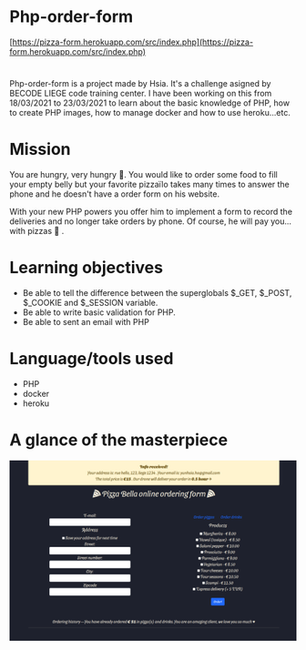 # Php-order-form
[https://pizza-form.herokuapp.com/src/index.php](https://pizza-form.herokuapp.com/src/index.php)

# 
Php-order-form is a project made by Hsia. It's a challenge asigned by BECODE LIEGE code training center. I have been working on this from 18/03/2021 to 23/03/2021 to learn about the basic knowledge of PHP, how to create PHP images, how to manage docker and how to use heroku...etc.

# Mission
You are hungry, very hungry :drooling_face:. You would like to order some food to fill your empty belly but your favorite pizzaïlo takes many times to answer the phone and he doesn't have a order form on his website.

With your new PHP powers you offer him to implement a form to record the deliveries and no longer take orders by phone. Of course, he will pay you... with pizzas :pizza: .

# Learning objectives
- Be able to tell the difference between the superglobals $_GET, $_POST, $_COOKIE and $_SESSION variable.
- Be able to write basic validation for PHP.
- Be able to sent an email with PHP

# Language/tools used
- PHP
- docker
- heroku

# A glance of the masterpiece
![#](https://github.com/yunhsiaho/php-order-form/blob/main/src/screenshot.png)

